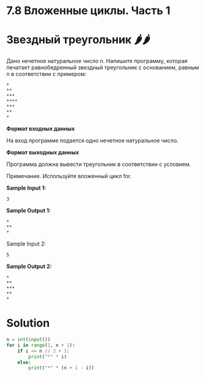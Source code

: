 # 7.8 Вложенные циклы. Часть 1

# Звездный треугольник 🌶️🌶️

Дано нечетное натуральное число n. Напишите программу, которая печатает равнобедренный звездный треугольник с
основанием, равным n в соответствии с примером:

```
*
**
***
****
***
**
*
```

**Формат входных данных**

На вход программе подается одно нечетное натуральное число.

**Формат выходных данных**

Программа должна вывести треугольник в соответствии с условием.

Примечание. Используйте вложенный цикл for.

**Sample Input 1:**

```
3
```

**Sample Output 1:**

```
*
**
*
```

Sample Input 2:

```
5
```

**Sample Output 2:**

```
*
**
***
**
*
```

# Solution

```python
n = int(input())
for i in range(1, n + 1):
    if i <= n // 2 + 1:
        print("*" * i)
    else:
        print("*" * (n + 1 - i))
```